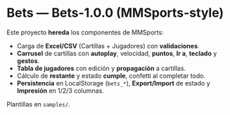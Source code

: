 # Bets — Bets-1.0.0 (MMSports-style)

Este proyecto **hereda** los componentes de MMSports:
- Carga de **Excel/CSV** (Cartillas + Jugadores) con **validaciones**.
- **Carrusel** de cartillas con **autoplay**, velocidad, **puntos**, **Ir a**, **teclado** y **gestos**.
- **Tabla de jugadores** con edición y **propagación** a cartillas.
- Cálculo de **restante** y estado **cumple**, confetti al completar todo.
- **Persistencia** en LocalStorage (`bets_*`), **Export/Import** de estado y **Impresión** en 1/2/3 columnas.

Plantillas en `samples/`.

